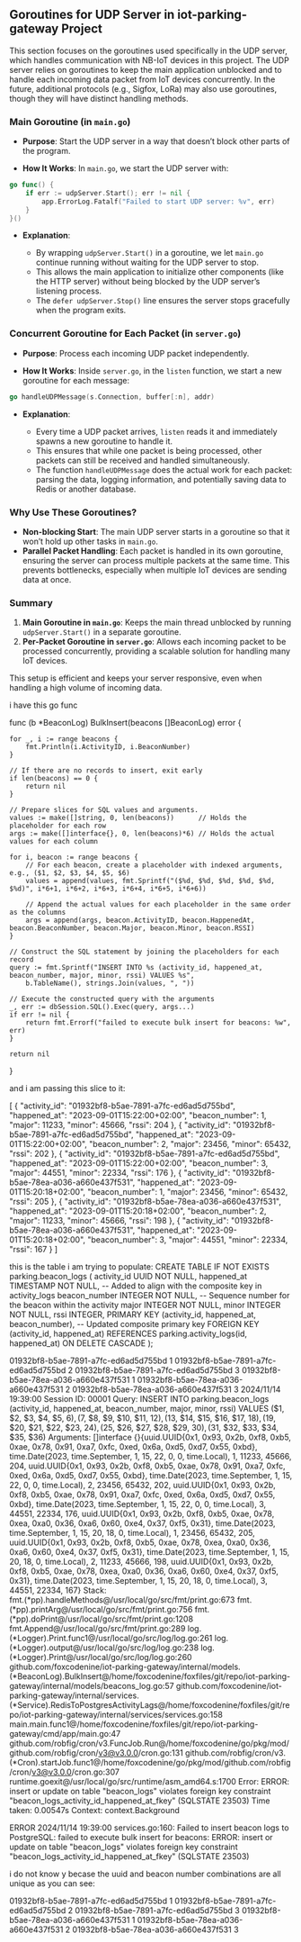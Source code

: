 ## Goroutines for UDP Server in iot-parking-gateway Project

This section focuses on the goroutines used specifically in the UDP server, which handles communication with NB-IoT devices in this project. The UDP server relies on goroutines to keep the main application unblocked and to handle each incoming data packet from IoT devices concurrently. In the future, additional protocols (e.g., Sigfox, LoRa) may also use goroutines, though they will have distinct handling methods.

### Main Goroutine (in `main.go`)

- **Purpose**: Start the UDP server in a way that doesn’t block other parts of the program.
    
- **How It Works**: In `main.go`, we start the UDP server with:

```go
go func() {
    if err := udpServer.Start(); err != nil {
        app.ErrorLog.Fatalf("Failed to start UDP server: %v", err)
    }
}()
```
    
- **Explanation**:
    
    - By wrapping `udpServer.Start()` in a goroutine, we let `main.go` continue running without waiting for the UDP server to stop.
    - This allows the main application to initialize other components (like the HTTP server) without being blocked by the UDP server’s listening process.
    - The `defer udpServer.Stop()` line ensures the server stops gracefully when the program exits.

### Concurrent Goroutine for Each Packet (in `server.go`)

- **Purpose**: Process each incoming UDP packet independently.
    
- **How It Works**: Inside `server.go`, in the `listen` function, we start a new goroutine for each message:
    
```go
go handleUDPMessage(s.Connection, buffer[:n], addr)

```
    
- **Explanation**:
    
    - Every time a UDP packet arrives, `listen` reads it and immediately spawns a new goroutine to handle it.
    - This ensures that while one packet is being processed, other packets can still be received and handled simultaneously.
    - The function `handleUDPMessage` does the actual work for each packet: parsing the data, logging information, and potentially saving data to Redis or another database.

### Why Use These Goroutines?

- **Non-blocking Start**: The main UDP server starts in a goroutine so that it won’t hold up other tasks in `main.go`.
- **Parallel Packet Handling**: Each packet is handled in its own goroutine, ensuring the server can process multiple packets at the same time. This prevents bottlenecks, especially when multiple IoT devices are sending data at once.

### Summary

1. **Main Goroutine in `main.go`**: Keeps the main thread unblocked by running `udpServer.Start()` in a separate goroutine.
2. **Per-Packet Goroutine in `server.go`**: Allows each incoming packet to be processed concurrently, providing a scalable solution for handling many IoT devices.

This setup is efficient and keeps your server responsive, even when handling a high volume of incoming data.




i have this go func 

func (b *BeaconLog) BulkInsert(beacons []BeaconLog) error {

	for _, i := range beacons {
		fmt.Println(i.ActivityID, i.BeaconNumber)
	}

	// If there are no records to insert, exit early
	if len(beacons) == 0 {
		return nil
	}

	// Prepare slices for SQL values and arguments.
	values := make([]string, 0, len(beacons))      // Holds the placeholder for each row
	args := make([]interface{}, 0, len(beacons)*6) // Holds the actual values for each column

	for i, beacon := range beacons {
		// For each beacon, create a placeholder with indexed arguments, e.g., ($1, $2, $3, $4, $5, $6)
		values = append(values, fmt.Sprintf("($%d, $%d, $%d, $%d, $%d, $%d)", i*6+1, i*6+2, i*6+3, i*6+4, i*6+5, i*6+6))

		// Append the actual values for each placeholder in the same order as the columns
		args = append(args, beacon.ActivityID, beacon.HappenedAt, beacon.BeaconNumber, beacon.Major, beacon.Minor, beacon.RSSI)
	}

	// Construct the SQL statement by joining the placeholders for each record
	query := fmt.Sprintf("INSERT INTO %s (activity_id, happened_at, beacon_number, major, minor, rssi) VALUES %s",
		b.TableName(), strings.Join(values, ", "))

	// Execute the constructed query with the arguments
	_, err := dbSession.SQL().Exec(query, args...)
	if err != nil {
		return fmt.Errorf("failed to execute bulk insert for beacons: %w", err)
	}

	return nil
}


and i am passing this slice to it:

[
  {
    "activity_id": "01932bf8-b5ae-7891-a7fc-ed6ad5d755bd",
    "happened_at": "2023-09-01T15:22:00+02:00",
    "beacon_number": 1,
    "major": 11233,
    "minor": 45666,
    "rssi": 204
  },
  {
    "activity_id": "01932bf8-b5ae-7891-a7fc-ed6ad5d755bd",
    "happened_at": "2023-09-01T15:22:00+02:00",
    "beacon_number": 2,
    "major": 23456,
    "minor": 65432,
    "rssi": 202
  },
  {
    "activity_id": "01932bf8-b5ae-7891-a7fc-ed6ad5d755bd",
    "happened_at": "2023-09-01T15:22:00+02:00",
    "beacon_number": 3,
    "major": 44551,
    "minor": 22334,
    "rssi": 176
  },
  {
    "activity_id": "01932bf8-b5ae-78ea-a036-a660e437f531",
    "happened_at": "2023-09-01T15:20:18+02:00",
    "beacon_number": 1,
    "major": 23456,
    "minor": 65432,
    "rssi": 205
  },
  {
    "activity_id": "01932bf8-b5ae-78ea-a036-a660e437f531",
    "happened_at": "2023-09-01T15:20:18+02:00",
    "beacon_number": 2,
    "major": 11233,
    "minor": 45666,
    "rssi": 198
  },
  {
    "activity_id": "01932bf8-b5ae-78ea-a036-a660e437f531",
    "happened_at": "2023-09-01T15:20:18+02:00",
    "beacon_number": 3,
    "major": 44551,
    "minor": 22334,
    "rssi": 167
  }
]

this is the table i am trying to populate:
CREATE TABLE IF NOT EXISTS parking.beacon_logs (
    activity_id UUID NOT NULL,
    happened_at TIMESTAMP NOT NULL,            -- Added to align with the composite key in activity_logs
    beacon_number INTEGER NOT NULL,            -- Sequence number for the beacon within the activity
    major INTEGER NOT NULL,
    minor INTEGER NOT NULL,
    rssi INTEGER,
    PRIMARY KEY (activity_id, happened_at, beacon_number),  -- Updated composite primary key
    FOREIGN KEY (activity_id, happened_at) REFERENCES parking.activity_logs(id, happened_at) ON DELETE CASCADE
);

01932bf8-b5ae-7891-a7fc-ed6ad5d755bd 1
01932bf8-b5ae-7891-a7fc-ed6ad5d755bd 2
01932bf8-b5ae-7891-a7fc-ed6ad5d755bd 3
01932bf8-b5ae-78ea-a036-a660e437f531 1
01932bf8-b5ae-78ea-a036-a660e437f531 2
01932bf8-b5ae-78ea-a036-a660e437f531 3
2024/11/14 19:39:00     Session ID:     00001
        Query:          INSERT INTO parking.beacon_logs (activity_id, happened_at, beacon_number, major, minor, rssi) VALUES ($1, $2, $3, $4, $5, $6), ($7, $8, $9, $10, $11, $12), ($13, $14, $15, $16, $17, $18), ($19, $20, $21, $22, $23, $24), ($25, $26, $27, $28, $29, $30), ($31, $32, $33, $34, $35, $36)
        Arguments:      []interface {}{uuid.UUID{0x1, 0x93, 0x2b, 0xf8, 0xb5, 0xae, 0x78, 0x91, 0xa7, 0xfc, 0xed, 0x6a, 0xd5, 0xd7, 0x55, 0xbd}, time.Date(2023, time.September, 1, 15, 22, 0, 0, time.Local), 1, 11233, 45666, 204, uuid.UUID{0x1, 0x93, 0x2b, 0xf8, 0xb5, 0xae, 0x78, 0x91, 0xa7, 0xfc, 0xed, 0x6a, 0xd5, 0xd7, 0x55, 0xbd}, time.Date(2023, time.September, 1, 15, 22, 0, 0, time.Local), 2, 23456, 65432, 202, uuid.UUID{0x1, 0x93, 0x2b, 0xf8, 0xb5, 0xae, 0x78, 0x91, 0xa7, 0xfc, 0xed, 0x6a, 0xd5, 0xd7, 0x55, 0xbd}, time.Date(2023, time.September, 1, 15, 22, 0, 0, time.Local), 3, 44551, 22334, 176, uuid.UUID{0x1, 0x93, 0x2b, 0xf8, 0xb5, 0xae, 0x78, 0xea, 0xa0, 0x36, 0xa6, 0x60, 0xe4, 0x37, 0xf5, 0x31}, time.Date(2023, time.September, 1, 15, 20, 18, 0, time.Local), 1, 23456, 65432, 205, uuid.UUID{0x1, 0x93, 0x2b, 0xf8, 0xb5, 0xae, 0x78, 0xea, 0xa0, 0x36, 0xa6, 0x60, 0xe4, 0x37, 0xf5, 0x31}, time.Date(2023, time.September, 1, 15, 20, 18, 0, time.Local), 2, 11233, 45666, 198, uuid.UUID{0x1, 0x93, 0x2b, 0xf8, 0xb5, 0xae, 0x78, 0xea, 0xa0, 0x36, 0xa6, 0x60, 0xe4, 0x37, 0xf5, 0x31}, time.Date(2023, time.September, 1, 15, 20, 18, 0, time.Local), 3, 44551, 22334, 167}
        Stack:          
                fmt.(*pp).handleMethods@/usr/local/go/src/fmt/print.go:673
                fmt.(*pp).printArg@/usr/local/go/src/fmt/print.go:756
                fmt.(*pp).doPrint@/usr/local/go/src/fmt/print.go:1208
                fmt.Append@/usr/local/go/src/fmt/print.go:289
                log.(*Logger).Print.func1@/usr/local/go/src/log/log.go:261
                log.(*Logger).output@/usr/local/go/src/log/log.go:238
                log.(*Logger).Print@/usr/local/go/src/log/log.go:260
                github.com/foxcodenine/iot-parking-gateway/internal/models.(*BeaconLog).BulkInsert@/home/foxcodenine/foxfiles/git/repo/iot-parking-gateway/internal/models/beacons_log.go:57
                github.com/foxcodenine/iot-parking-gateway/internal/services.(*Service).RedisToPostgresActivityLags@/home/foxcodenine/foxfiles/git/repo/iot-parking-gateway/internal/services/services.go:158
                main.main.func1@/home/foxcodenine/foxfiles/git/repo/iot-parking-gateway/cmd/app/main.go:47
                github.com/robfig/cron/v3.FuncJob.Run@/home/foxcodenine/go/pkg/mod/github.com/robfig/cron/v3@v3.0.0/cron.go:131
                github.com/robfig/cron/v3.(*Cron).startJob.func1@/home/foxcodenine/go/pkg/mod/github.com/robfig/cron/v3@v3.0.0/cron.go:307
                runtime.goexit@/usr/local/go/src/runtime/asm_amd64.s:1700
        Error:          ERROR: insert or update on table "beacon_logs" violates foreign key constraint "beacon_logs_activity_id_happened_at_fkey" (SQLSTATE 23503)
        Time taken:     0.00547s
        Context:        context.Background

ERROR   2024/11/14 19:39:00 services.go:160: Failed to insert beacon logs to PostgreSQL: failed to execute bulk insert for beacons: ERROR: insert or update on table "beacon_logs" violates foreign key constraint "beacon_logs_activity_id_happened_at_fkey" (SQLSTATE 23503)

i do not know y becase the uuid and beacon number combinations are all unique as you can see:

01932bf8-b5ae-7891-a7fc-ed6ad5d755bd 1
01932bf8-b5ae-7891-a7fc-ed6ad5d755bd 2
01932bf8-b5ae-7891-a7fc-ed6ad5d755bd 3
01932bf8-b5ae-78ea-a036-a660e437f531 1
01932bf8-b5ae-78ea-a036-a660e437f531 2
01932bf8-b5ae-78ea-a036-a660e437f531 3
